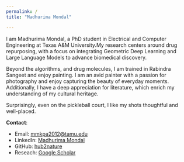```yaml
---
permalink: /
title: "Madhurima Mondal"

---
```



I am Madhurima Mondal, a PhD student in Electrical and Computer Engineering at Texas A&M University.My research centers around drug repurposing, with a focus on integrating Geometric Deep Learning and Large Language Models to advance biomedical discovery.

Beyond the algorithms, and drug molecules, I am trained in Rabindra Sangeet and enjoy painting. I am an avid painter with a passion for photography and enjoy capturing the beauty of everyday moments. Additionally, I have a deep appreciation for literature, which enrich my understanding of my cultural heritage. 

Surprisingly, even on the pickleball court, I like my shots thoughtful and well-placed.

**Contact**:
- Email: [mmkpa2012@tamu.edu](mailto:mmkpa2012@gmail.com)
- LinkedIn: [Madhurima Mondal](https://www.linkedin.com/in/madhurima-mondal-65a59882/)
- GitHub: [hub2nature](https://hub2nature.github.io/)
- Reseach: [Google Scholar](https://scholar.google.com/citations?user=hnwrjM0AAAAJ&hl=en)
